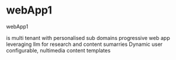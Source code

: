 # webApp1
webApp1

is multi tenant with personalised sub domains
progressive web app
leveraging llm for research and content sumarries
Dynamic user configurable, nultimedia content templates
